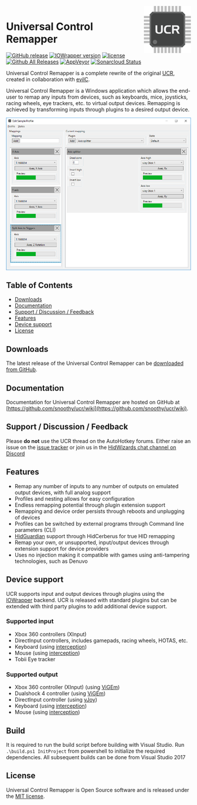 <img src="icon.png" align="right" />

# Universal Control Remapper
[![GitHub release](https://img.shields.io/badge/release-v0.5.0-blue.svg)](https://github.com/Snoothy/UCR/releases/tag/v0.5.0) [![IOWrapper version](https://img.shields.io/badge/IOWrapper-v0.8.3-blue.svg)](https://github.com/evilC/IOWrapper) [![license](https://img.shields.io/github/license/snoothy/ucr.svg)](https://github.com/Snoothy/UCR/blob/master/LICENSE) [![Github All Releases](https://img.shields.io/github/downloads/snoothy/ucr/total.svg)](https://github.com/Snoothy/UCR/releases) [![AppVeyor](https://ci.appveyor.com/api/projects/status/github/Snoothy/UCR?svg=true)](https://ci.appveyor.com/project/Snoothy/ucr) [![Sonarcloud Status](https://sonarcloud.io/api/project_badges/measure?project=Snoothy_UCR&metric=alert_status)](https://sonarcloud.io/dashboard?id=Snoothy_UCR)

Universal Control Remapper is a complete rewrite of the original [UCR](https://github.com/evilC/UCR), created in collaboration with [evilC](https://github.com/evilC/).

Universal Control Remapper is a Windows application which allows the end-user to remap any inputs from devices, such as keyboards, mice, joysticks, racing wheels, eye trackers, etc. to virtual output devices. Remapping is achieved by transforming inputs through plugins to a desired output device.

<img src="Screenshot.png" align="center" />

## Table of Contents ##

- [Downloads](#downloads)
- [Documentation](#documentation)
- [Support / Discussion / Feedback](#support--discussion--feedback)
- [Features](#features)
- [Device support](#device-support)
- [License](#license)



## Downloads ##

The latest release of the Universal Control Remapper can be [downloaded from GitHub](https://github.com/snoothy/ucr/releases).



## Documentation ##

Documentation for Universal Control Remapper are hosted on GitHub at [https://github.com/snoothy/ucr/wiki](https://github.com/snoothy/ucr/wiki).



## Support / Discussion / Feedback

Please **do not** use the UCR thread on the AutoHotkey forums. Either raise an issue on the [issue tracker](https://github.com/Snoothy/UCR/issues) or join us in the [HidWizards chat channel on Discord](https://discord.gg/MmnhQYQ)



## Features ##

- Remap any number of inputs to any number of outputs on emulated output devices, with full analog support
- Profiles and nesting allows for easy configuration 
- Endless remapping potential through plugin extension support
- Remapping and device order persists through reboots and unplugging of devices
- Profiles can be switched by external programs through Command line parameters (CLI)
- [HidGuardian](https://github.com/nefarius/ViGEm/tree/master/Sys/HidGuardian) support through HidCerberus for true HID remapping 
- Remap your own, or unsupported, input/output devices through extension support for device providers
- Uses no injection making it compatible with games using anti-tampering technologies, such as Denuvo



## Device support ##

UCR supports input and output devices through plugins using the [IOWrapper](https://github.com/evilC/IOWrapper) backend. UCR is released with standard plugins but can be extended with third party plugins to add additional device support.

### Supported input ###

- Xbox 360 controllers (XInput)
- DirectInput controllers, includes gamepads, racing wheels, HOTAS, etc.
- Keyboard (using [interception](https://github.com/oblitum/Interception))
- Mouse (using [interception](https://github.com/oblitum/Interception))
- Tobii Eye tracker

### Supported output ###

- Xbox 360 controller (XInput) (using [ViGEm](https://github.com/nefarius/ViGEm))
- Dualshock 4 controller (using [ViGEm](https://github.com/nefarius/ViGEm))
- DirectInput controller (using [vJoy](https://github.com/shauleiz/vJoy))
- Keyboard (using [interception](https://github.com/oblitum/Interception))
- Mouse (using [interception](https://github.com/oblitum/Interception))

## Build ##
It is required to run the build script before building with Visual Studio. Run `.\build.ps1 InitProject` from powershell to initialize the required dependencies. All subsequent builds can be done from Visual Studio 2017

## License ##

Universal Control Remapper is Open Source software and is released under the [MIT license](https://github.com/Snoothy/UCR/blob/master/LICENSE). 
